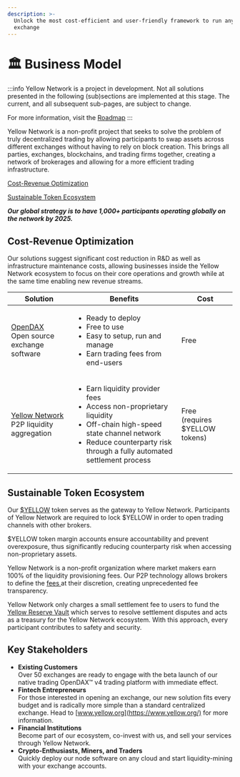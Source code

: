 ```yaml
---
description: >-
  Unlock the most cost-efficient and user-friendly framework to run any crypto 
  exchange
---
```


# 🏛️ Business Model



:::info
Yellow Network is a project in development. Not all solutions presented in the following (sub)sections are implemented at this stage. The current, and all subsequent sub-pages, are subject to change.

For more information, visit the [Roadmap](roadmap.md)
:::

Yellow Network is a non-profit project that seeks to solve the problem of truly decentralized trading by allowing participants to swap assets across different exchanges without having to rely on block creation. This brings all parties, exchanges, blockchains, and trading firms together, creating a network of brokerages and allowing for a more efficient trading infrastructure.

[Cost-Revenue Optimization](business-model.md#_8iwurl3m1rx8)[​](https://www.yellow.org/docs/litepaper/business-model#cost-revenue-structure-for-brokers)​

[Sustainable Token Ecosystem](business-model.md#sustainable-token-ecosystem)

_**Our global strategy is to have 1,000+ participants operating globally on the network by 2025.**_

## Cost-Revenue Optimization[​](https://www.yellow.org/docs/litepaper/business-model#cost-revenue-structure-for-brokers)​ <a href="#id-8iwurl3m1rx8" id="id-8iwurl3m1rx8"></a>

Our solutions suggest significant cost reduction in R\&D as well as infrastructure maintenance costs, allowing businesses inside the Yellow Network ecosystem to focus on their core operations and growth while at the same time enabling new revenue streams.

| Solution                                                                                               | Benefits                                                                                                                                                                                                                 | Cost                                     |
| ------------------------------------------------------------------------------------------------------ | ------------------------------------------------------------------------------------------------------------------------------------------------------------------------------------------------------------------------ | ---------------------------------------- |
| <p><a href="https://www.openware.com/product/opendax">OpenDAX</a><br/>Open source exchange software</p> | <ul><li>Ready to deploy </li><li>Free to use</li><li>Easy to setup, run and manage</li><li>Earn trading fees from end-users</li></ul>                                                                                    | Free                                     |
| <p><a href="https://www.yellow.org/">Yellow Network</a><br/>P2P liquidity aggregation</p>               | <ul><li>Earn liquidity provider fees</li><li>Access non-proprietary liquidity</li><li>Off-chain high-speed state channel network</li><li>Reduce counterparty risk through a fully automated settlement process</li></ul> | <p>Free<br/>(requires $YELLOW tokens)</p> |

## Sustainable Token Ecosystem

Our [$YELLOW](../yellow-network/usdyellow/tokenomics.md) token serves as the gateway to Yellow Network. Participants of Yellow Network are required to lock $YELLOW in order to open trading channels with other brokers.&#x20;

$YELLOW token margin accounts ensure accountability and prevent overexposure, thus significantly reducing counterparty risk when accessing non-proprietary assets.&#x20;

Yellow Network is a non-profit organization where market makers earn 100% of the liquidity provisioning fees. Our P2P technology allows brokers to define the [fees ](../yellow-network/fees/)at their discretion, creating unprecedented fee transparency.&#x20;

Yellow Network only charges a small settlement fee to users to fund the [Yellow Reserve Vault](../yellow-network/yellow-reserve-vault.md) which serves to resolve settlement disputes and acts as a treasury for the Yellow Network ecosystem. With this approach, every participant contributes to safety and security.

## Key Stakeholders

* **Existing Customers**\
  Over 50 exchanges are ready to engage with the beta launch of our native trading OpenDAX™ v4 trading platform with immediate effect.&#x20;
* **Fintech Entrepreneurs**\
  For those interested in opening an exchange, our new solution fits every budget and is radically more simple than a standard centralized exchange. Head to [www.yellow.org](https://www.yellow.org/) for more information.
* **Financial Institutions**\
  Become part of our ecosystem, co-invest with us, and sell your services through Yellow Network.&#x20;
* **Crypto-Enthusiasts, Miners, and Traders**\
  Quickly deploy our node software on any cloud and start liquidity-mining with your exchange accounts.
